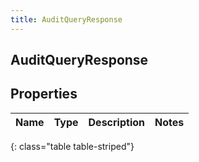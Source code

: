 ```yaml
---
title: AuditQueryResponse
---
```

## AuditQueryResponse

## Properties

|Name | Type | Description | Notes|
|------------ | ------------- | ------------- | -------------|
{: class="table table-striped"}


